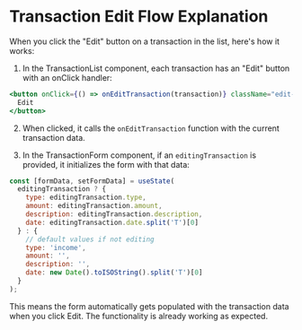 # Transaction Edit Flow Explanation

When you click the "Edit" button on a transaction in the list, here's how it works:

1. In the TransactionList component, each transaction has an "Edit" button with an onClick handler:
```jsx
<button onClick={() => onEditTransaction(transaction)} className="edit-button">
  Edit
</button>
```

2. When clicked, it calls the `onEditTransaction` function with the current transaction data.

3. In the TransactionForm component, if an `editingTransaction` is provided, it initializes the form with that data:
```jsx
const [formData, setFormData] = useState(
  editingTransaction ? {
    type: editingTransaction.type,
    amount: editingTransaction.amount,
    description: editingTransaction.description,
    date: editingTransaction.date.split('T')[0]
  } : {
    // default values if not editing
    type: 'income',
    amount: '',
    description: '',
    date: new Date().toISOString().split('T')[0]
  }
);
```

This means the form automatically gets populated with the transaction data when you click Edit. The functionality is already working as expected.